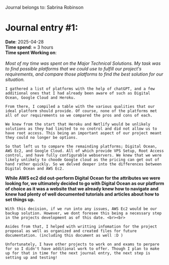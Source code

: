 Journal belongs to: Sabrina Robinson
# Journal entry #1:

**Date**: 2025-04-28<br>
<b>Time spend</b>: ≈ 3 hours<br>
<b>Time spent Working on</b>:<br><br>
    <i>Most of my time was spent on the Major Technical Solutions. My task was to find possible platforms that we could use to fulfill our project's requirements, and compare those platforms to find the best solution for our situation.</i> <br>

    I gathered a list of platforms with the help of chatGPT, and a few additional ones that I had already been aware of such as Digital Ocean, Google Cloud and Heroku. 

    From there, I compiled a table with the various qualities that our ideal platform should provide. Of course, none of the platforms met all of our requirements so we compared the pros and cons of each.

    We knew from the start that Heroku and Netlify would be unlikely solutions as they had limited to no cnotrol and did not allow us to have root access. This being an important aspect of our project meant they could no longer be options.

    So that left us to compare the remainding platforms; Digital Ocean, AWS Ec2, and Google Cloud. All of which provide VPS Setup, Root Access control, and have fully configurable webservers. We knew that we were likely unlikely to choode Google cloud as the pricing can get out of hand rather quickly. So we delved deeper into the differences between Digital Ocean and AWS Ec2. 

<b>While AWS ec2 did out-perform Digital Ocean for the attributes we were looking for, we ultimately decided to go with Digital Ocean as our platform of choice as it was a website that we already knew how to navigate and knew had plenty of well documented tutorials and articles about how to set things up.</b> 

    With this decision, if we run into any issues, AWS Ec2 would be our backup solution. However, we dont foresee this being a necessary step in the projects development as of this date. <br><br>

    Asides from that, I helped with writting infomation for the project proposal as well as organized and created files for future documentation. (including this document as well :D )

    Unfortunately, I have other projects to work on and exams to perpare for so I didn't have additional work to offer. Though I plan to make up for that in time for the next journal entry, the next step is setting up and testing!


